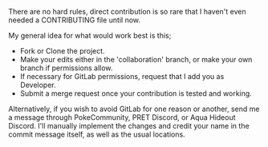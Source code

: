 
There are no hard rules, direct contribution is so rare that I haven't even needed a CONTRIBUTING file until now.

My general idea for what would work best is this;
 * Fork or Clone the project.
 * Make your edits either in the 'collaboration' branch, or make your own branch if permissions allow.
 * If necessary for GitLab permissions, request that I add you as Developer.
 * Submit a merge request once your contribution is tested and working.

 Alternatively, if you wish to avoid GitLab for one reason or another, send me a message through PokeCommunity, PRET Discord, or Aqua Hideout Discord. I'll manually implement the changes and credit your name in the commit message itself, as well as the usual locations.